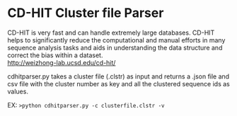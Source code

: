 # CD-HIT Cluster file Parser
CD-HIT is very fast and can handle extremely large databases. CD-HIT helps to significantly reduce the computational and manual efforts in many sequence analysis tasks and aids in understanding the data structure and correct the bias within a dataset.  
http://weizhong-lab.ucsd.edu/cd-hit/

cdhitparser.py takes a cluster file (.clstr) as input and returns a .json file and csv file with the cluster number as key and all the clustered sequence ids as values.

EX: 
`>python cdhitparser.py -c clusterfile.clstr -v`
